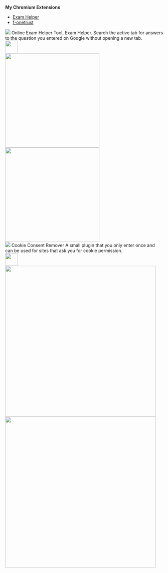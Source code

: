 <b>My Chromium Extensions</b><br> <ul>  <li><a href="#examhelper">Exam Helper</a><br></li> <li><a href="#f-onetrust">f-onetrust</a></li> </ul>  <a name="examhelper"></a> <img src="https://i.ibb.co/2YfN6tg/apps-880-2a3dc4dd-7e0f-4443-8003-fcdffd335079-e0f5e578-de3f-46ff-b103-8057db99435f-2.png"> Online Exam Helper Tool, Exam Helper. Search the active tab for answers to the question you entered on Google without opening a new tab. <br><a href="https://microsoftedge.microsoft.com/addons/detail/exam-helper/jeoamnnafocldkimedbpfodnfpchgccn"><img src="https://developer.microsoft.com/store/badges/images/English_get-it-from-MS.png" height="40"></a> <br> <img height="300" src="https://store-images.s-microsoft.com/image/apps.32071.2a3dc4dd-7e0f-4443-8003-fcdffd335079.e0f5e578-de3f-46ff-b103-8057db99435f.94426430-8651-45ec-a787-1184142b3af7"> <img height="300" src="https://store-images.s-microsoft.com/image/apps.45118.2a3dc4dd-7e0f-4443-8003-fcdffd335079.e0f5e578-de3f-46ff-b103-8057db99435f.c2258943-691e-4923-9788-e48df667d770"> <br> <a name="f-onetrust"></a> <img src="https://i.ibb.co/MP1Xv8Z/apps-880-2a3dc4dd-7e0f-4443-8003-fcdffd335079-e0f5e578-de3f-46ff-b103-8057db99435f-1.png"> Cookie Consent Remover A small plugin that you only enter once and can be used for sites that ask you for cookie permission.<br> <a href="#"><img src="https://developer.microsoft.com/store/badges/images/English_get-it-from-MS.png" height="40"></a><br> <img width="480" src="https://i.ibb.co/XyfK0P7/Ekran-Al-nt-s-2-1.png"> <img width="480" src="https://i.ibb.co/sbKMrrH/Ekran-Al-nt-s-2.png">
